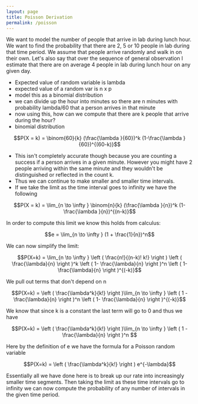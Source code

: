 ```yaml
---
layout: page
title: Poisson Derivation
permalink: /poisson
---
```


We want to model the number of people that arrive in lab during lunch hour. We want to find the probability that there are 2, 5 or 10 people in lab during that time period. We assume that people arrive randomly and walk in on their own. Let's also say that over the sequence of general observation I estimate that there are on average 4 people in lab during lunch hour on any given day.  
- Expected value of random variable is lambda
- expected value of a random var is n x p
- model this as a binomial distribution
- we can divide up the hour into minutes so there are n minutes with probability lambda/60 that a person arrives in that minute
- now using this, how can we compute that there are k people that arrive during the hour?
- binomial distribution 

$$P(X = k) =  \binom{60}{k} (\frac{\lambda }{60})^k (1-\frac{\lambda }{60})^{(60-k)}$$

- This isn't completely accurate though because you are counting a success if a person arrives in a given minute. However you might have 2 people arriving within the same minute and they wouldn't be distinguished or reflected in the count k. 
- Thus we can continue to make smaller and smaller time intervals.  
- If we take the limit as the time interval goes to infinity we have the following

$$P(X = k) =  \lim_{n \to \infty } \binom{n}{k} (\frac{\lambda }{n})^k (1-\frac{\lambda }{n})^{(n-k)}$$

In order to compute this limit we know this holds from calculus:

$$e = \lim_{n \to \infty } (1 + \frac{1}{n})^n$$

We can now simplify the limit:

$$P(X=k) = \lim_{n \to \infty } \left ( \frac{n!}{(n-k)! k!} \right ) \left ( \frac{\lambda}{n} \right )^k \left ( 1- \frac{\lambda}{n} \right )^n \left ( 1- \frac{\lambda}{n} \right )^{(-k)}$$

We pull out terms that don't depend on n


$$P(X=k) = \left ( \frac{\lambda^k}{k!} \right )\lim_{n \to \infty }  \left ( 1 - \frac{\lambda}{n} \right )^n \left ( 1- \frac{\lambda}{n} \right )^{(-k)}$$


We know that since k is a constant the last term will go to 0 and thus we have 

$$P(X=k) = \left ( \frac{\lambda^k}{k!} \right )\lim_{n \to \infty }  \left ( 1 - \frac{\lambda}{n} \right )^n $$

Here by the definition of e we have the formula for a Poisson random variable

$$P(X=k) = \left ( \frac{\lambda^k}{k!} \right ) e^{-\lambda}$$

Essentially all we have done here is to break up our rate into increasingly smaller time segments. Then taking the limit as these time intervals go to infinity we can now compute the probability of any number of intervals in the given time period.


